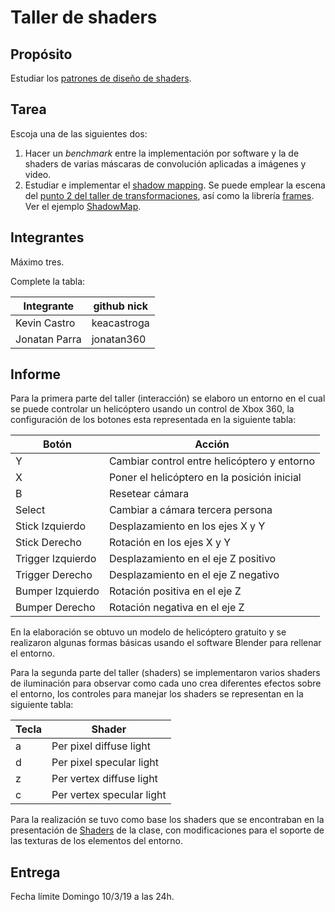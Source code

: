 # Taller de shaders

## Propósito

Estudiar los [patrones de diseño de shaders](http://visualcomputing.github.io/Shaders/#/4).

## Tarea

Escoja una de las siguientes dos:

1. Hacer un _benchmark_ entre la implementación por software y la de shaders de varias máscaras de convolución aplicadas a imágenes y video.
2. Estudiar e implementar el [shadow mapping](http://www.opengl-tutorial.org/intermediate-tutorials/tutorial-16-shadow-mapping/). Se puede emplear la escena del [punto 2 del taller de transformaciones](https://github.com/VisualComputing/Transformations_ws), así como la librería [frames](https://github.com/VisualComputing/frames). Ver el ejemplo [ShadowMap](https://github.com/VisualComputing/frames/tree/master/examples/demos/ShadowMap).

## Integrantes

Máximo tres.

Complete la tabla:

| Integrante    | github nick |
|---------------|-------------|
| Kevin Castro  | keacastroga |
| Jonatan Parra | jonatan360  |

## Informe

Para la primera parte del taller (interacción) se elaboro un entorno en el cual se puede controlar un helicóptero usando un control de Xbox 360, la configuración de los botones esta representada en la siguiente tabla:

| Botón             | Acción                                      |
|-------------------|---------------------------------------------|
| Y                 | Cambiar control entre helicóptero y entorno |
| X                 | Poner el helicóptero en la posición inicial |
| B                 | Resetear cámara                             |
| Select            | Cambiar a cámara tercera persona            |
| Stick Izquierdo   | Desplazamiento en los ejes X y Y            |
| Stick Derecho     | Rotación en los ejes X y Y                  |
| Trigger Izquierdo | Desplazamiento en el eje Z positivo         |
| Trigger Derecho   | Desplazamiento en el eje Z negativo         |
| Bumper Izquierdo  | Rotación positiva en el eje Z               |
| Bumper Derecho    | Rotación negativa en el eje Z               |

En la elaboración se obtuvo un modelo de helicóptero gratuito y se realizaron algunas formas básicas usando el software Blender para rellenar el entorno.

Para la segunda parte del taller (shaders) se implementaron varios shaders de iluminación para observar como cada uno crea diferentes efectos sobre el entorno, los controles para manejar los shaders se representan en la siguiente tabla:

| Tecla             | Shader                                      |
|-------------------|---------------------------------------------|
| a                 | Per pixel diffuse light                     |
| d                 | Per pixel specular light                    |
| z                 | Per vertex diffuse light                    |
| c                 | Per vertex specular light                   |

Para la realización se tuvo como base los shaders que se encontraban en la presentación de [Shaders](http://visualcomputing.github.io/Shaders) de la clase, con modificaciones para el soporte de las texturas de los elementos del entorno.

## Entrega

Fecha límite Domingo 10/3/19 a las 24h.
